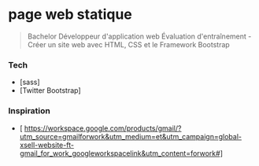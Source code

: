 # page web statique

> Bachelor Développeur d'application web
> Évaluation d'entraînement - Créer un site web avec HTML, CSS et le Framework Bootstrap

### Tech

- [sass]
- [Twitter Bootstrap]

### Inspiration

- [ https://workspace.google.com/products/gmail/?utm_source=gmailforwork&utm_medium=et&utm_campaign=global-xsell-website-ft-gmail_for_work_googleworkspacelink&utm_content=forwork#]

<palette>
<color name='Wedding-(Off-White-Background---Greys-and-Blues-Base---Yellow-Accent)-1' rgb='A3CDD9' r='163' g='205' b='216' />
<color name='Wedding-(Off-White-Background---Greys-and-Blues-Base---Yellow-Accent)-2' rgb='FFFCE6' r='255' g='251' b='230' />
<color name='Wedding-(Off-White-Background---Greys-and-Blues-Base---Yellow-Accent)-3' rgb='F2CC39' r='242' g='204' b='56' />
<color name='Wedding-(Off-White-Background---Greys-and-Blues-Base---Yellow-Accent)-4' rgb='506AD4' r='80' g='105' b='212' />
<color name='Wedding-(Off-White-Background---Greys-and-Blues-Base---Yellow-Accent)-5' rgb='C2B8AD' r='193' g='184' b='172' />
</palette>
